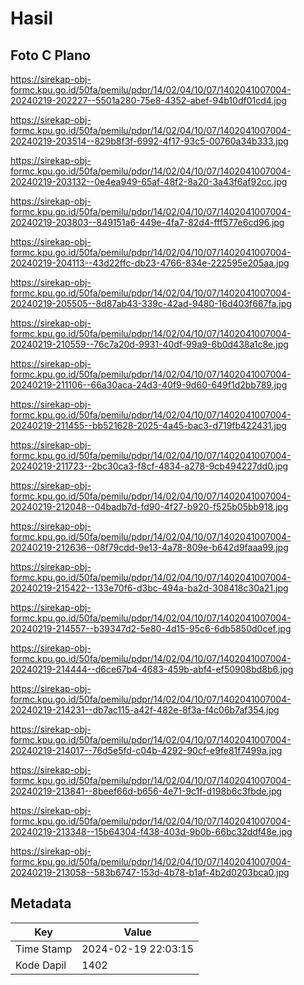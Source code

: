 # Hasil

## Foto C Plano

https://sirekap-obj-formc.kpu.go.id/50fa/pemilu/pdpr/14/02/04/10/07/1402041007004-20240219-202227--5501a280-75e8-4352-abef-94b10df01cd4.jpg

https://sirekap-obj-formc.kpu.go.id/50fa/pemilu/pdpr/14/02/04/10/07/1402041007004-20240219-203514--829b8f3f-6992-4f17-93c5-00760a34b333.jpg

https://sirekap-obj-formc.kpu.go.id/50fa/pemilu/pdpr/14/02/04/10/07/1402041007004-20240219-203132--0e4ea949-65af-48f2-8a20-3a43f6af92cc.jpg

https://sirekap-obj-formc.kpu.go.id/50fa/pemilu/pdpr/14/02/04/10/07/1402041007004-20240219-203803--849151a6-449e-4fa7-82d4-fff577e6cd96.jpg

https://sirekap-obj-formc.kpu.go.id/50fa/pemilu/pdpr/14/02/04/10/07/1402041007004-20240219-204113--43d22ffc-db23-4766-834e-222595e205aa.jpg

https://sirekap-obj-formc.kpu.go.id/50fa/pemilu/pdpr/14/02/04/10/07/1402041007004-20240219-205505--8d87ab43-339c-42ad-9480-16d403f667fa.jpg

https://sirekap-obj-formc.kpu.go.id/50fa/pemilu/pdpr/14/02/04/10/07/1402041007004-20240219-210559--76c7a20d-9931-40df-99a9-6b0d438a1c8e.jpg

https://sirekap-obj-formc.kpu.go.id/50fa/pemilu/pdpr/14/02/04/10/07/1402041007004-20240219-211106--66a30aca-24d3-40f9-9d60-649f1d2bb789.jpg

https://sirekap-obj-formc.kpu.go.id/50fa/pemilu/pdpr/14/02/04/10/07/1402041007004-20240219-211455--bb521628-2025-4a45-bac3-d719fb422431.jpg

https://sirekap-obj-formc.kpu.go.id/50fa/pemilu/pdpr/14/02/04/10/07/1402041007004-20240219-211723--2bc30ca3-f8cf-4834-a278-9cb494227dd0.jpg

https://sirekap-obj-formc.kpu.go.id/50fa/pemilu/pdpr/14/02/04/10/07/1402041007004-20240219-212048--04badb7d-fd90-4f27-b920-f525b05bb918.jpg

https://sirekap-obj-formc.kpu.go.id/50fa/pemilu/pdpr/14/02/04/10/07/1402041007004-20240219-212636--08f79cdd-9e13-4a78-809e-b642d9faaa99.jpg

https://sirekap-obj-formc.kpu.go.id/50fa/pemilu/pdpr/14/02/04/10/07/1402041007004-20240219-215422--133e70f6-d3bc-494a-ba2d-308418c30a21.jpg

https://sirekap-obj-formc.kpu.go.id/50fa/pemilu/pdpr/14/02/04/10/07/1402041007004-20240219-214557--b39347d2-5e80-4d15-95c6-6db5850d0cef.jpg

https://sirekap-obj-formc.kpu.go.id/50fa/pemilu/pdpr/14/02/04/10/07/1402041007004-20240219-214444--d6ce67b4-4683-459b-abf4-ef50908bd8b6.jpg

https://sirekap-obj-formc.kpu.go.id/50fa/pemilu/pdpr/14/02/04/10/07/1402041007004-20240219-214231--db7ac115-a42f-482e-8f3a-f4c06b7af354.jpg

https://sirekap-obj-formc.kpu.go.id/50fa/pemilu/pdpr/14/02/04/10/07/1402041007004-20240219-214017--76d5e5fd-c04b-4292-90cf-e9fe81f7499a.jpg

https://sirekap-obj-formc.kpu.go.id/50fa/pemilu/pdpr/14/02/04/10/07/1402041007004-20240219-213841--8beef66d-b656-4e71-9c1f-d198b6c3fbde.jpg

https://sirekap-obj-formc.kpu.go.id/50fa/pemilu/pdpr/14/02/04/10/07/1402041007004-20240219-213348--15b64304-f438-403d-9b0b-66bc32ddf48e.jpg

https://sirekap-obj-formc.kpu.go.id/50fa/pemilu/pdpr/14/02/04/10/07/1402041007004-20240219-213058--583b6747-153d-4b78-b1af-4b2d0203bca0.jpg


## Metadata

| Key        | Value               |
| ---------- | ------------------- |
| Time Stamp | 2024-02-19 22:03:15 |
| Kode Dapil | 1402                |



